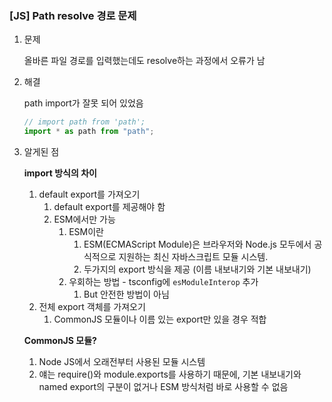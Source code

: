 ### [JS] Path resolve 경로 문제

1. 문제

   올바른 파일 경로를 입력했는데도 resolve하는 과정에서 오류가 남

2. 해결

   path import가 잘못 되어 있었음

   ```jsx
   // import path from 'path';
   import * as path from "path";
   ```

3. 알게된 점

   **import 방식의 차이**

   1. default export를 가져오기
      1. default export를 제공해야 함
      2. ESM에서만 가능
         1. ESM이란
            1. ESM(ECMAScript Module)은 브라우저와 Node.js 모두에서 공식적으로 지원하는 최신 자바스크립트 모듈 시스템.
            2. 두가지의 export 방식을 제공 (이름 내보내기와 기본 내보내기)
         2. 우회하는 방법 - tsconfig에 `esModuleInterop` 추가
            1. But 안전한 방법이 아님
   2. 전체 export 객체를 가져오기
      1. CommonJS 모듈이나 이름 있는 export만 있을 경우 적합

   **CommonJS 모듈?**

   1. Node JS에서 오래전부터 사용된 모듈 시스템
   2. 얘는 require()와 module.exports를 사용하기 때문에, 기본 내보내기와 named export의 구분이 없거나 ESM 방식처럼 바로 사용할 수 없음
